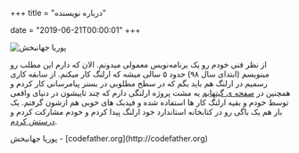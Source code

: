 +++
title = "درباره نویسنده"

date = "2019-06-21T00:00:01"
+++

![پوریا جهانبخش](/posts/images/erlang-fa.ir-about-the-author-01.jpg)

از نظر فنی خودم رو یک برنامه‌نویس معمولی میدونم. الان که دارم این مطلب رو مینویسم (ابتدای سال ۹۸) حدود ۵ سالی میشه که ارلنگ کار میکنم. از سابقه کاری رسمیم در ارلنگ هم باید بگم که در سطح مطلوبی در بستر پیامرسانی کار کردم و همچنین در [صفحه ی گیتهابم](https://github.com/Pouriya-Jahanbakhsh?tab=repositories&language=erlang&type=source) یه مشت پروژه ارلنگی دارم که چند تاییشون در دنیای واقعی توسط خودم و بقیه ارلنگ کار ها استفاده شده و فیدبک های خوبی هم ازشون گرفتم. یک بار هم یک باگی رو در کتابخانه استاندارد خود ارلنگ پیدا کردم و خودم مشارکت کردم و [درستش کردم](https://github.com/erlang/otp/commit/eefcc985530acbd5cc4c97b6e4f537492fd61622#diff-f1d31bd7a3ecebdaaf2f08eabecdbdb3).
<p style="text-align:left">پوریا جهانبخش - [codefather.org](http://codefather.org)</p>
